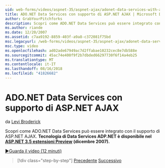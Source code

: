 ```yaml
---
uid: web-forms/videos/aspnet-35/aspnet-ajax/adonet-data-services-with-aspnet-ajax-support
title: ADO.NET Data Services con supporto di ASP.NET AJAX | Microsoft Docs
author: GrabYourPitchforks
description: Scopri come ADO.NET Data Services può essere integrato con il supporto di ASP.NET AJAX. Tecnologia di servizi dati ADP.NET è disponibile in E. 3.5 di ASP.NET...
ms.author: riande
ms.date: 12/20/2007
ms.assetid: c7aa9192-8859-403f-a9a8-c372081f75bd
msc.legacyurl: /web-forms/videos/aspnet-35/aspnet-ajax/adonet-data-services-with-aspnet-ajax-support
msc.type: video
ms.openlocfilehash: ad02ade67949ac7d2ffabae10232cec8e7db588e
ms.sourcegitcommit: 45ac74e400f9f2b7dbded66297730f6f14a4eb25
ms.translationtype: MT
ms.contentlocale: it-IT
ms.lasthandoff: 08/16/2018
ms.locfileid: "41826682"
---
```

<a name="adonet-data-services-with-aspnet-ajax-support"></a>ADO.NET Data Services con supporto di ASP.NET AJAX
====================
da [Levi Broderick](https://github.com/GrabYourPitchforks)

Scopri come ADO.NET Data Services può essere integrato con il supporto di ASP.NET AJAX. **Tecnologia di Data Services ADP.NET è disponibile nel [ASP.NET 3.5 estensioni Preview](https://www.asp.net/downloads/35-sp1#find) (dicembre 2007).**

[&#9654;Guarda il video (12 minuti)](https://channel9.msdn.com/Blogs/ASP-NET-Site-Videos/adonet-data-services-with-aspnet-ajax-support)

> [!div class="step-by-step"]
> [Precedente](aspnet-ajax-a-demonstration-of-aspnet-ajax.md)
> [Successivo](introduction-to-aspnet-ajax-history.md)
